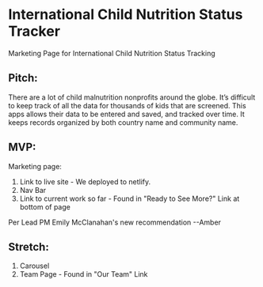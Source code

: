 # International Child Nutrition Status Tracker
Marketing Page for International Child Nutrition Status Tracking

## Pitch: 
There are a lot of child malnutrition nonprofits around the globe. It’s difficult to keep track of all the data for thousands of kids that are screened. This apps allows their data to be entered and saved, and tracked over time. It keeps records organized by both country name and community name.  

## MVP: 
Marketing page:
1.  Link to live site - We deployed to netlify.
2.  Nav Bar
3.  Link to current work so far - Found in "Ready to See More?" Link at bottom of page


Per Lead PM Emily McClanahan's new recommendation --Amber

## Stretch: 
1. Carousel 
2. Team Page - Found in "Our Team" Link

